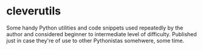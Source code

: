# cleverutils
 Some handy Python utilities and code snippets used repeatedly by the author and considered beginner to intermediate level of difficulty.  Published just in case they're of use to other Pythonistas somehwere, some time.
